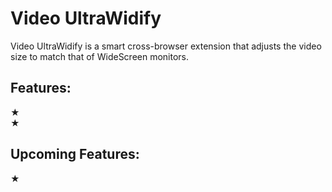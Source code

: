 # Video UltraWidify
Video UltraWidify is a smart cross-browser extension that adjusts the video size to match that of WideScreen monitors.


## Features:
★ 
<br />★ 



## Upcoming Features:
★ 
